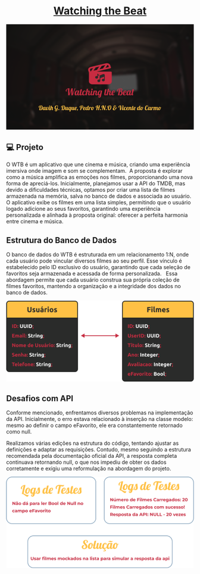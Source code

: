 <h1 align="center">
   <a href="https://www.figma.com/proto/AMGi53McWakFO7tQpIVrWL/Watching-the-Beat?page-id=18%3A632&node-id=18-714&p=f&viewport=767%2C789%2C0.25&t=aJo0aTSIPG8eUxp5-1&scaling=scale-down&content-scaling=fixed&starting-point-node-id=111%3A678&show-proto-sidebar=1"> Watching the Beat </a>
</h1>

<p align="center">
  <img src="./public/Capa.png" alt="WTB" />
</p>

## 💻 Projeto
O WTB é um aplicativo que une cinema e música, criando uma experiência imersiva onde imagem e som se complementam.  A proposta é explorar como a música amplifica as emoções nos filmes, proporcionando uma nova forma de apreciá-los.
Inicialmente, planejamos usar a API do TMDB, mas devido a dificuldades técnicas, optamos por criar uma lista de filmes armazenada na memória, salva no banco de dados e associada ao usuário.
O aplicativo exibe os filmes em uma lista simples, permitindo que o usuário logado adicione ao seus favoritos, garantindo uma experiência personalizada e alinhada à proposta original: oferecer a perfeita harmonia entre cinema e música.

## Estrutura do Banco de Dados

O banco de dados do WTB é estruturada em um relacionamento 1:N, onde cada usuário pode vincular diversos filmes ao seu perfil. 
Esse vínculo é estabelecido pelo ID exclusivo do usuário, garantindo que cada seleção de favoritos seja armazenada e acessada de forma personalizada.   Essa abordagem permite que cada usuário construa sua própria coleção de filmes favoritos, mantendo a organização e a integridade dos dados no banco de dados.
<p align="center">
  <img src="./public/Tables.png" alt="WTB" />
</p>

## Desafios com API
Conforme mencionado, enfrentamos diversos problemas na implementação da API. 
Inicialmente, o erro estava relacionado à inserção na classe modelo: mesmo ao definir o campo eFavorito, ele era constantemente retornado como null.

Realizamos várias edições na estrutura do código, tentando ajustar as definições e adaptar as requisições. 
Contudo, mesmo seguindo a estrutura recomendada pela documentação oficial da API, a resposta completa continuava retornando null, o que nos impediu de obter os dados corretamente e exigiu uma reformulação na abordagem do projeto.

<p align="center">
  <img src="./public/Problemas.png" alt="WTB" />
</p>
